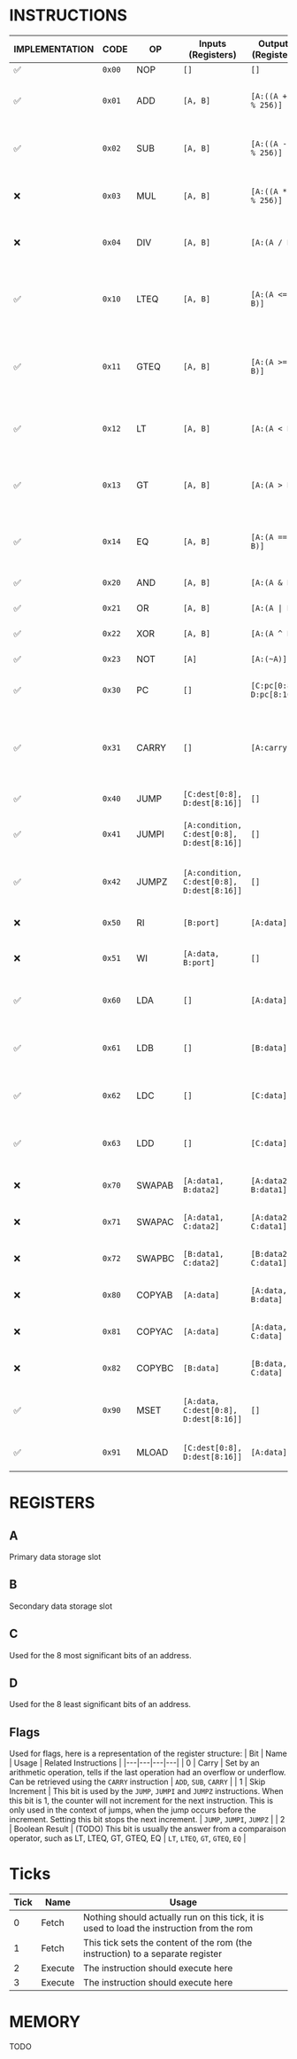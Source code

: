 # INSTRUCTIONS
| IMPLEMENTATION | CODE | OP | Inputs (Registers) | Outputs (Registers) | Description |
|---|---|---|---|---|---|
| ✅ | `0x00` | NOP | `[]` | `[]` | No Operation |
| ✅ | `0x01` | ADD | `[A, B]` | `[A:((A + B) % 256)]` | Performs an addition on `A` and `B`, returns `A + B` |
| ✅ | `0x02` | SUB | `[A, B]` | `[A:((A - B) % 256)]` | Performs a substraction of `A` by `B`, returns `A - B` |
| ❌ | `0x03` | MUL | `[A, B]` | `[A:((A * B) % 256)]` | Performs a multiplication on `A` and `B`, returns `A * B` |
| ❌ | `0x04` | DIV | `[A, B]` | `[A:(A / B)]` | Performs a division on `A` by `B`, returns `A / B` |
| ✅ | `0x10` | LTEQ | `[A, B]` | `[A:(A <= B)]` | Returns `0xFF` if `A` is less than or equal to `B`, `0` otherwise `0x00` |
| ✅ | `0x11` | GTEQ | `[A, B]` | `[A:(A >= B)]` | Returns `0xFF` if `A` is greater than or equal to `B`, `0` otherwise `0x00` |
| ✅ | `0x12` | LT | `[A, B]` | `[A:(A < B)]` | Returns `0xFF` if `A` is greater than `B`, `0` otherwise `0x00` |
| ✅ | `0x13` | GT | `[A, B]` | `[A:(A > B)]` | Returns `0xFF` if `A` is less than `B`, `0` otherwise `0x00` |
| ✅ | `0x14` | EQ | `[A, B]` | `[A:(A == B)]` | Returns `0xFF` if `A` is equal to `B`, `0` otherwise `0x00` |
| ✅ | `0x20` | AND | `[A, B]` | `[A:(A & B)]` | bitwise AND operation |
| ✅ | `0x21` | OR | `[A, B]` | `[A:(A \| B)]` | bitwise OR operation |
| ✅ | `0x22` | XOR | `[A, B]` | `[A:(A ^ B)]` | bitwise XOR operation,  |
| ✅ | `0x23` | NOT | `[A]` | `[A:(~A)]` | bitwise NOT operation |
| ✅ | `0x30` | PC | `[]` | `[C:pc[0:8], D:pc[8:16]]` | Returns the positional counter |
| ✅ | `0x31` | CARRY | `[]` | `[A:carry]` | Returns `0xFF` if the last arithmetic operation had a carry, otherwise `0x00` |
| ✅ | `0x40` | JUMP | `[C:dest[0:8], D:dest[8:16]]` | `[]` | Jumps to `dest` |
| ✅ | `0x41` | JUMPI | `[A:condition, C:dest[0:8], D:dest[8:16]]` | `[]` | Jumps to `dest` if `condition` is equal to `0xFF` |
| ✅ | `0x42` | JUMPZ | `[A:condition, C:dest[0:8], D:dest[8:16]]` | `[]` | Jumps to `dest` if `condition` is equal to `0x00` |
| ❌ | `0x50` | RI | `[B:port]` | `[A:data]` | Read from the I/O port `port` |
| ❌ | `0x51` | WI | `[A:data, B:port]` | `[]` | Write byte `data` to the I/O port `port` |
| ✅ | `0x60` | LDA | `[]` | `[A:data]` | Set register `A` to the next byte of the rom; |
| ✅ | `0x61` | LDB | `[]` | `[B:data]` | Set register `B` to the next byte of the rom; |
| ✅ | `0x62` | LDC | `[]` | `[C:data]` | Set register `C` to the next byte of the rom; |
| ✅ | `0x63` | LDD | `[]` | `[C:data]` | Set register `D` to the next byte of the rom; |
| ❌ | `0x70` | SWAPAB | `[A:data1, B:data2]` | `[A:data2, B:data1]` | Swap registers `A` and `B` |
| ❌ | `0x71` | SWAPAC | `[A:data1, C:data2]` | `[A:data2, C:data1]` | Swap registers `A` and `C` |
| ❌ | `0x72` | SWAPBC | `[B:data1, C:data2]` | `[B:data2, C:data1]` | Swap registers `B` and `C` |
| ❌ | `0x80` | COPYAB | `[A:data]` | `[A:data, B:data]` | Copy register `A` to register `B` |
| ❌ | `0x81` | COPYAC | `[A:data]` | `[A:data, C:data]` | Copy register `A` to register `C` |
| ❌ | `0x82` | COPYBC | `[B:data]` | `[B:data, C:data]` | Copy register `B` to register `C` |
| ✅ | `0x90` | MSET | `[A:data, C:dest[0:8], D:dest[8:16]]` | `[]` | Write to the memory `data` at position `dest`. |
| ✅ | `0x91` | MLOAD | `[C:dest[0:8], D:dest[8:16]]` | `[A:data]` | Read the memory at position `dest` |

# REGISTERS
## A
Primary data storage slot

## B
Secondary data storage slot

## C
Used for the 8 most significant bits of an address.

## D
Used for the 8 least significant bits of an address.

## Flags
Used for flags, here is a representation of the register structure:
| Bit | Name | Usage | Related Instructions |
|---|---|---|---|
| 0 | Carry | Set by an arithmetic operation, tells if the last operation had an overflow or underflow. Can be retrieved using the `CARRY` instruction | `ADD`, `SUB`, `CARRY` |
| 1 | Skip Increment | This bit is used by the `JUMP`, `JUMPI` and `JUMPZ` instructions. When this bit is 1, the counter will not increment for the next instruction. This is only used in the context of jumps, when the jump occurs before the increment. Setting this bit stops the next increment. | `JUMP`, `JUMPI`, `JUMPZ` |
| 2 | Boolean Result | (TODO) This bit is usually the answer from a comparaison operator, such as LT, LTEQ, GT, GTEQ, EQ | `LT`, `LTEQ`, `GT`, `GTEQ`, `EQ` |

# Ticks
| Tick | Name | Usage |
|---|---|---|
| 0 | Fetch | Nothing should actually run on this tick, it is used to load the instruction from the rom |
| 1 | Fetch | This tick sets the content of the rom (the instruction) to a separate register |
| 2 | Execute | The instruction should execute here |
| 3 | Execute | The instruction should execute here |

# MEMORY
TODO